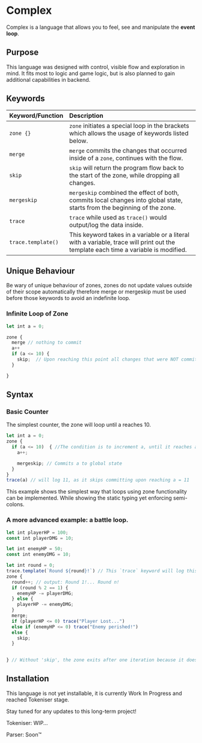 # Complex

Complex is a language that allows you to feel, see and manipulate the **event loop**.

## Purpose
This language was designed with control, visible flow and exploration in mind. It fits most to logic and game logic, but is also planned to gain additional capabilities in backend.


## Keywords

| Keyword/Function | Description |
|:-----|:------|
| `zone {}`| `zone` initiates a special loop in the brackets which allows the usage of keywords listed below. |
| `merge`| `merge` commits the changes that occurred inside of a `zone`, continues with the flow. |
| `skip` | `skip` will return the program flow back to the start of the zone, while dropping all changes. |
| `mergeskip` | `mergeskip` combined the effect of both, commits local changes into global state, starts from the beginning of the zone. |
| `trace` | `trace` while used as `trace()` would output/log the data inside. |
| `trace.template()` | This keyword takes in a variable or a literal with a variable, trace will print out the template each time a variable is modified. |

## Unique Behaviour
Be wary of unique behaviour of zones, zones do not update values outside of their scope automatically therefore merge or mergeskip must be used before those keywords to avoid an indefinite loop.

### Infinite Loop of Zone
```js
let int a = 0;

zone {
  merge // nothing to commit
  a++
  if (a <= 10) {
    skip;  // Upon reaching this point all changes that were NOT commited will be erased.
  }

}
```


## Syntax

### Basic Counter
The simplest counter, the zone will loop until a reaches 10.

```js
let int a = 0;
zone {
  if (a <= 10)  { //The condition is to increment a, until it reaches a = 11 or more.
    a++;

    mergeskip; // Commits a to global state
  }
}
trace(a) // will log 11, as it skips committing upon reaching a = 11
```

This example shows the simplest way that loops using zone functionality can be implemented. While showing the static typing yet enforcing semi-colons.


### A more advanced example: a battle loop.

```js
let int playerHP = 100;
const int playerDMG = 10;

let int enemyHP = 50;
const int enemyDMG = 10;

let int round = 0;
trace.template(`Round ${round}!`) // This `trace` keyword will log this template everytime the variable changes.
zone {
  round++; // output: Round 1!... Round n!
  if (round % 2 == 1) {
    enemyHP -= playerDMG;
  } else {
    playerHP -= enemyDMG;
  }
  merge;
  if (playerHP <= 0) trace("Player Lost...")
  else if (enemyHP <= 0) trace("Enemy perished!")
  else {
    skip;
  }
  

} // Without 'skip', the zone exits after one iteration because it doesn't loop automatically.

```

## Installation

This language is not yet installable, it is currently Work In Progress and reached Tokeniser stage.

Stay tuned for any updates to this long-term project!

Tokeniser: WIP...

Parser: Soon™
